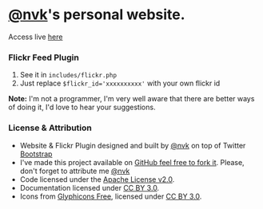 # [@nvk](http://twitter.com/nvk)'s personal website.

Access live [here](http://www.ripeapps.com)

### Flickr Feed Plugin

1. See it in `includes/flickr.php`
2. Just replace `$flickr_id='xxxxxxxxxx'` with your own flickr id

__Note:__ I'm not a programmer, I'm very well aware that there are better ways of doing it, I'd love to hear your suggestions.


### License & Attribution 

- Website & Flickr Plugin designed and built by [@nvk](http://twitter.com/nvk) on top of Twitter [Bootstrap](http://twitter.github.com/bootstrap/)
- I've made this project available on [ GitHub feel free to fork it](). Please, don't forget to attribute me [@nvk](http://github.com/nvk)
- Code licensed under the [Apache License v2.0](http://www.apache.org/licenses/LICENSE-2.0). 
- Documentation licensed under [CC BY 3.0](http://creativecommons.org/licenses/by/3.0/).
- Icons from [Glyphicons Free](http://glyphicons.com), licensed under [CC BY 3.0](http://creativecommons.org/licenses/by/3.0/).